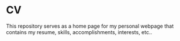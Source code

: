 # CV
This repository serves as a home page for my personal webpage that contains my resume, skills, accomplishments, interests, etc..
